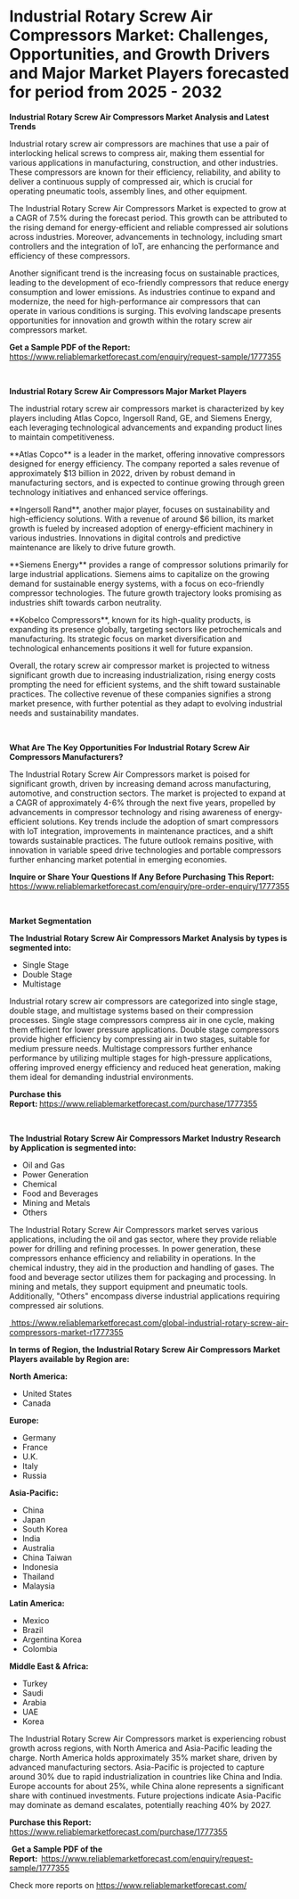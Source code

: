 <p><h1>Industrial Rotary Screw Air Compressors Market: Challenges, Opportunities, and Growth Drivers and Major Market Players forecasted for period from 2025 - 2032</h1></p><p><strong>Industrial Rotary Screw Air Compressors Market Analysis and Latest Trends</strong></p>
<p><p>Industrial rotary screw air compressors are machines that use a pair of interlocking helical screws to compress air, making them essential for various applications in manufacturing, construction, and other industries. These compressors are known for their efficiency, reliability, and ability to deliver a continuous supply of compressed air, which is crucial for operating pneumatic tools, assembly lines, and other equipment.</p><p>The Industrial Rotary Screw Air Compressors Market is expected to grow at a CAGR of 7.5% during the forecast period. This growth can be attributed to the rising demand for energy-efficient and reliable compressed air solutions across industries. Moreover, advancements in technology, including smart controllers and the integration of IoT, are enhancing the performance and efficiency of these compressors.</p><p>Another significant trend is the increasing focus on sustainable practices, leading to the development of eco-friendly compressors that reduce energy consumption and lower emissions. As industries continue to expand and modernize, the need for high-performance air compressors that can operate in various conditions is surging. This evolving landscape presents opportunities for innovation and growth within the rotary screw air compressors market.</p></p>
<p><strong>Get a Sample PDF of the Report:&nbsp;</strong> <a href="https://www.reliablemarketforecast.com/enquiry/request-sample/1777355?utm_campaign=2483&utm_medium=2&utm_source=Github&utm_content=ia&utm_term=27022025&utm_id=industrial-rotary-screw-air-compressors">https://www.reliablemarketforecast.com/enquiry/request-sample/1777355</a></p>
<p>&nbsp;</p>
<p><strong>Industrial Rotary Screw Air Compressors Major Market Players</strong></p>
<p><p>The industrial rotary screw air compressors market is characterized by key players including Atlas Copco, Ingersoll Rand, GE, and Siemens Energy, each leveraging technological advancements and expanding product lines to maintain competitiveness. </p><p>**Atlas Copco** is a leader in the market, offering innovative compressors designed for energy efficiency. The company reported a sales revenue of approximately $13 billion in 2022, driven by robust demand in manufacturing sectors, and is expected to continue growing through green technology initiatives and enhanced service offerings.</p><p>**Ingersoll Rand**, another major player, focuses on sustainability and high-efficiency solutions. With a revenue of around $6 billion, its market growth is fueled by increased adoption of energy-efficient machinery in various industries. Innovations in digital controls and predictive maintenance are likely to drive future growth.</p><p>**Siemens Energy** provides a range of compressor solutions primarily for large industrial applications. Siemens aims to capitalize on the growing demand for sustainable energy systems, with a focus on eco-friendly compressor technologies. The future growth trajectory looks promising as industries shift towards carbon neutrality.</p><p>**Kobelco Compressors**, known for its high-quality products, is expanding its presence globally, targeting sectors like petrochemicals and manufacturing. Its strategic focus on market diversification and technological enhancements positions it well for future expansion.</p><p>Overall, the rotary screw air compressor market is projected to witness significant growth due to increasing industrialization, rising energy costs prompting the need for efficient systems, and the shift toward sustainable practices. The collective revenue of these companies signifies a strong market presence, with further potential as they adapt to evolving industrial needs and sustainability mandates.</p></p>
<p>&nbsp;</p>
<p><strong>What Are The Key Opportunities For Industrial Rotary Screw Air Compressors Manufacturers?</strong></p>
<p><p>The Industrial Rotary Screw Air Compressors market is poised for significant growth, driven by increasing demand across manufacturing, automotive, and construction sectors. The market is projected to expand at a CAGR of approximately 4-6% through the next five years, propelled by advancements in compressor technology and rising awareness of energy-efficient solutions. Key trends include the adoption of smart compressors with IoT integration, improvements in maintenance practices, and a shift towards sustainable practices. The future outlook remains positive, with innovation in variable speed drive technologies and portable compressors further enhancing market potential in emerging economies.</p></p>
<p><strong>Inquire or Share Your Questions If Any Before Purchasing This Report:</strong> <a href="https://www.reliablemarketforecast.com/enquiry/pre-order-enquiry/1777355?utm_campaign=2483&utm_medium=2&utm_source=Github&utm_content=ia&utm_term=27022025&utm_id=industrial-rotary-screw-air-compressors">https://www.reliablemarketforecast.com/enquiry/pre-order-enquiry/1777355</a></p>
<p>&nbsp;</p>
<p><strong>Market Segmentation</strong></p>
<p><strong>The Industrial Rotary Screw Air Compressors Market Analysis by types is segmented into:</strong></p>
<p><ul><li>Single Stage</li><li>Double Stage</li><li>Multistage</li></ul></p>
<p><p>Industrial rotary screw air compressors are categorized into single stage, double stage, and multistage systems based on their compression processes. Single stage compressors compress air in one cycle, making them efficient for lower pressure applications. Double stage compressors provide higher efficiency by compressing air in two stages, suitable for medium pressure needs. Multistage compressors further enhance performance by utilizing multiple stages for high-pressure applications, offering improved energy efficiency and reduced heat generation, making them ideal for demanding industrial environments.</p></p>
<p><strong>Purchase this Report:&nbsp;</strong><a href="https://www.reliablemarketforecast.com/purchase/1777355?utm_campaign=2483&utm_medium=2&utm_source=Github&utm_content=ia&utm_term=27022025&utm_id=industrial-rotary-screw-air-compressors">https://www.reliablemarketforecast.com/purchase/1777355</a></p>
<p>&nbsp;</p>
<p><strong>The Industrial Rotary Screw Air Compressors Market Industry Research by Application is segmented into:</strong></p>
<p><ul><li>Oil and Gas</li><li>Power Generation</li><li>Chemical</li><li>Food and Beverages</li><li>Mining and Metals</li><li>Others</li></ul></p>
<p><p>The Industrial Rotary Screw Air Compressors market serves various applications, including the oil and gas sector, where they provide reliable power for drilling and refining processes. In power generation, these compressors enhance efficiency and reliability in operations. In the chemical industry, they aid in the production and handling of gases. The food and beverage sector utilizes them for packaging and processing. In mining and metals, they support equipment and pneumatic tools. Additionally, "Others" encompass diverse industrial applications requiring compressed air solutions.</p></p>
<p><a href="https://www.reliablemarketforecast.com/global-industrial-rotary-screw-air-compressors-market-r1777355?utm_campaign=2483&utm_medium=2&utm_source=Github&utm_content=ia&utm_term=27022025&utm_id=industrial-rotary-screw-air-compressors">&nbsp;https://www.reliablemarketforecast.com/global-industrial-rotary-screw-air-compressors-market-r1777355</a></p>
<p><strong>In terms of Region, the Industrial Rotary Screw Air Compressors Market Players available by Region are:</strong></p>
<p>
    <p> <strong> North America: </strong>
        <ul>
            <li>United States</li>
            <li>Canada</li>
        </ul>
        </p> 
    <p> <strong> Europe: </strong>
        <ul>
            <li>Germany</li>
            <li>France</li>
            <li>U.K.</li>
            <li>Italy</li>
            <li>Russia</li>
        </ul>
        </p> 
    <p> <strong> Asia-Pacific: </strong>
        <ul>
            <li>China</li>
            <li>Japan</li>
            <li>South Korea</li>
            <li>India</li>
            <li>Australia</li>
            <li>China Taiwan</li>
            <li>Indonesia</li>
            <li>Thailand</li>
            <li>Malaysia</li>
        </ul>
        </p> 
    <p> <strong> Latin America: </strong>
        <ul>
            <li>Mexico</li>
            <li>Brazil</li>
            <li>Argentina Korea</li>
            <li>Colombia</li>
        </ul>
        </p> 
    <p> <strong> Middle East & Africa: </strong>
        <ul>
            <li>Turkey</li>
            <li>Saudi</li>
            <li>Arabia</li>
            <li>UAE</li>
            <li>Korea</li>
        </ul>
    </p>
    </p>
<p><p>The Industrial Rotary Screw Air Compressors market is experiencing robust growth across regions, with North America and Asia-Pacific leading the charge. North America holds approximately 35% market share, driven by advanced manufacturing sectors. Asia-Pacific is projected to capture around 30% due to rapid industrialization in countries like China and India. Europe accounts for about 25%, while China alone represents a significant share with continued investments. Future projections indicate Asia-Pacific may dominate as demand escalates, potentially reaching 40% by 2027.</p></p>
<p><strong>Purchase this Report: </strong><a href="https://www.reliablemarketforecast.com/purchase/1777355?utm_campaign=2483&utm_medium=2&utm_source=Github&utm_content=ia&utm_term=27022025&utm_id=industrial-rotary-screw-air-compressors">https://www.reliablemarketforecast.com/purchase/1777355</a></p>
<p>&nbsp;<strong>Get a Sample PDF of the Report:&nbsp;&nbsp;</strong><a href="https://www.reliablemarketforecast.com/enquiry/request-sample/1777355?utm_campaign=2483&utm_medium=2&utm_source=Github&utm_content=ia&utm_term=27022025&utm_id=industrial-rotary-screw-air-compressors">https://www.reliablemarketforecast.com/enquiry/request-sample/1777355</a></p>
<p><strong></strong></p>
<p>Check more reports on <a href="https://www.reliablemarketforecast.com/?utm_campaign=2483&utm_medium=2&utm_source=Github&utm_content=ia&utm_term=27022025&utm_id=industrial-rotary-screw-air-compressors">https://www.reliablemarketforecast.com/</a></p>